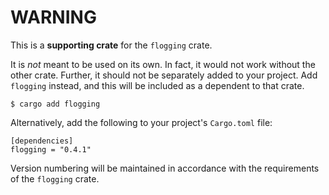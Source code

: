 # WARNING

This is a **supporting crate** for the `flogging` crate.

It is _not_ meant to be used on its own. In fact, it would not work without the
other crate. Further, it should not be separately added to your project. Add
`flogging` instead, and this will be included as a dependent to that crate.

```text
$ cargo add flogging
```

Alternatively, add the following to your project's `Cargo.toml` file:

```text
[dependencies]
flogging = "0.4.1"
```

Version numbering will be maintained in accordance with the
requirements of the `flogging` crate.
